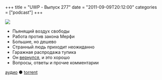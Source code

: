 +++
title = "UWP - Выпуск 277"
date = "2011-09-09T20:12:00"
categories = ["podcast"]
+++

![](https://podcast.umputun.com/images/uwp/uwp277.jpeg)


- Пьянящий воздух свободы
- Работа против закона Мерфи
- Большие, но дешево
- Странный людь приходит неожиданно
- Гаражная распродажа тупика
- Он [вернулся](http://blog.podtema.com/), и это хорошо
- Вопросы, ответы и прочие комментарии

[аудио](http://archive.rucast.net/uwp/media/ump_podcast277.mp3) ● [torrent](http://archive.rucast.net/uwp/media/ump_podcast277.mp3.torrent)


<audio src="http://archive.rucast.net/uwp/media/ump_podcast277.mp3" preload="none">